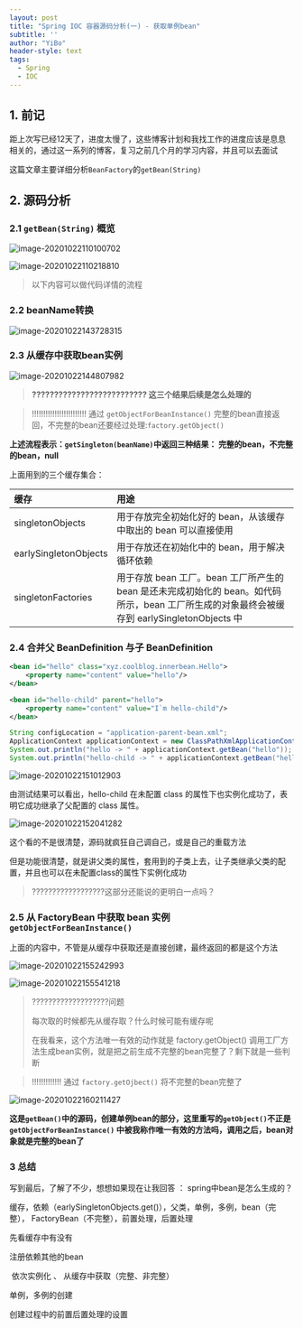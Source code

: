 ```yaml
---
layout: post
title: "Spring IOC 容器源码分析(一) - 获取单例bean"
subtitle: ''
author: "YiBo"
header-style: text
tags:
  - Spring
  - IOC
---
```


## 1. 前记

距上次写已经12天了，进度太慢了，这些博客计划和我找工作的进度应该是息息相关的，通过这一系列的博客，复习之前几个月的学习内容，并且可以去面试

这篇文章主要详细分析`BeanFactory`的`getBean(String)`



## 2. 源码分析

### 2.1 `getBean(String)` 概览

![image-20201022110100702](/img/in-post/2020-10/image-20201022110100702.png)

![image-20201022110218810](/img/in-post/2020-10/image-20201022110218810.png)



> 以下内容可以做代码详情的流程

### 2.2 beanName转换

![image-20201022143728315](/img/in-post/2020-10/image-20201022143728315.png)

### 2.3 从缓存中获取bean实例

![image-20201022144807982](/img/in-post/2020-10/image-20201022144807982.png)

> **?????????????????????????? 这三个结果后续是怎么处理的**

> !!!!!!!!!!!!!!!!!!!!!!!! 通过 `getObjectForBeanInstance()` 完整的bean直接返回，不完整的bean还要经过处理:`factory.getObject()`

**上述流程表示：`getSingleton(beanName)`中返回三种结果： 完整的bean，不完整的bean，null**

上面用到的三个缓存集合：

| 缓存                  | 用途                                                         |
| :-------------------- | :----------------------------------------------------------- |
| singletonObjects      | 用于存放完全初始化好的 bean，从该缓存中取出的 bean 可以直接使用 |
| earlySingletonObjects | 用于存放还在初始化中的 bean，用于解决循环依赖                |
| singletonFactories    | 用于存放 bean 工厂。bean 工厂所产生的 bean 是还未完成初始化的 bean。如代码所示，bean 工厂所生成的对象最终会被缓存到 earlySingletonObjects 中 |

### 2.4 合并父 BeanDefinition 与子 BeanDefinition

```xml
<bean id="hello" class="xyz.coolblog.innerbean.Hello">
    <property name="content" value="hello"/>
</bean>

<bean id="hello-child" parent="hello">
    <property name="content" value="I`m hello-child"/>
</bean>
```

```java
String configLocation = "application-parent-bean.xml";
ApplicationContext applicationContext = new ClassPathXmlApplicationContext(configLocation);
System.out.println("hello -> " + applicationContext.getBean("hello"));
System.out.println("hello-child -> " + applicationContext.getBean("hello-child"));
```

![image-20201022151012903](/img/in-post/2020-10/image-20201022151012903.png)

由测试结果可以看出，hello-child 在未配置 class 的属性下也实例化成功了，表明它成功继承了父配置的 class 属性。



![image-20201022152041282](/img/in-post/2020-10/image-20201022152041282.png)

这个看的不是很清楚，源码就疯狂自己调自己，或是自己的重载方法

但是功能很清楚，就是讲父类的属性，套用到的子类上去，让子类继承父类的配置，并且也可以在未配置class的属性下实例化成功

> ??????????????????这部分还能说的更明白一点吗？



### 2.5 从 FactoryBean 中获取 bean 实例 `getObjectForBeanInstance()`

上面的内容中，不管是从缓存中获取还是直接创建，最终返回的都是这个方法

![image-20201022155242993](/img/in-post/2020-10/image-20201022155242993.png)

![image-20201022155541218](/img/in-post/2020-10/image-20201022155541218.png)

> ???????????????????问题
>
> 每次取的时候都先从缓存取？什么时候可能有缓存呢
>
> 在我看来，这个方法唯一有效的动作就是 factory.getObject() 调用工厂方法生成bean实例，就是把之前生成不完整的bean完整了？剩下就是一些判断

> !!!!!!!!!!!!! 通过 `factory.getOjbect()` 将不完整的bean完整了

![image-20201022160211427](/img/in-post/2020-10/image-20201022160211427.png)



**这是`getBean()`中的源码，创建单例bean的部分，这里重写的`getObject()`不正是`getObjectForBeanInstance()` 中被我称作唯一有效的方法吗，调用之后，bean对象就是完整的bean了**



### 3 总结

写到最后，了解了不少，想想如果现在让我回答 ： spring中bean是怎么生成的？

缓存，依赖（earlySingletonObjects.get()），父类，单例，多例，bean（完整）， FactoryBean（不完整），前置处理，后置处理



先看缓存中有没有

注册依赖其他的bean

​   依次实例化 、 从缓存中获取（完整、非完整）

单例，多例的创建

创建过程中的前置后置处理的设置

​   